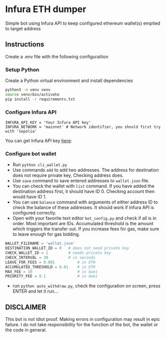 # Infura ETH dumper
Simple bot using Infura API to keep configured ethereum wallet(s) emptied to target address

## Instructions
Create a .env file with the following configuraition

### Setup Python

Create a Python virtual environment and install dependencies

```bash
python3 -m venv venv
source venv/bin/activate
pip install -r requirements.txt
```

### Configure Infura API

```env
INFURA_API_KEY = 'Your Infura API key'
INFURA_NETWORK = 'mainnet' # Network identifier, you should first try with 'sepolia'
```

You can get Infura API key [here](https://app.infura.io/): 

### Configure bot wallet

* Run `python cli_wallet.py`
* Use commands `add` to add two addresses. The address for destination does not require private key, Checking address does.
* Use `save` command to save entered addresses to `wallet.json` file.
* You can check the wallet with `list` command. If you have added the destination address first, it should have ID 0. Checking account then would have ID 1.
* You can use `balance` command with arguments of either address ID to check the balance of these addresses. It should work if Infura API is configured correctly.
* Open with your favorite text editor `bot_config.py` and check if all is in order. Most important are IDs. Accumulated threshold is the amount which triggers the transfer out. If you increase fees for gas, make sure to leave enough for gas bidding.

```Python
WALLET_FILENAME = 'wallet.json'
DESTINATION_WALLET_ID = 0   # does not need private key
CHECK_WALLET_ID = 1         # needs private key
CHECK_INTERVAL = 30         # in seconds
LEAVE_FOR_FEES = 0.001          # in ETH
ACCUMULATED_THRESHOLD = 0.01    # in ETH
MAX_FEE = 10                    # in Gwei
PRIORITY_FEE = 0.1              # in Gwei
``` 

* run `python auto_withdraw.py`, check the configuration on screen, press ENTER and let it run...

## DISCLAIMER

This bot is not idiot proof. Making errors in configuration may result in epic failure. I do not take responsibility for the function of the bot, the wallet or the code in general.
